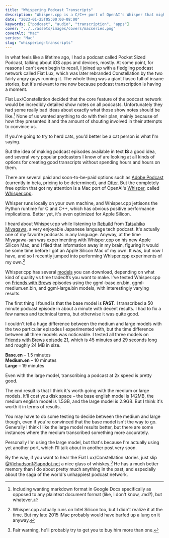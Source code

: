 ```yaml
---
title: "Whispering Podcast Transcripts"
description: "Whisper.cpp is a C/C++ port of OpenAI's Whisper that might meet your needs for audio transcription."
date: "2023-01-25T05:00:00-08:00"
keywords: ["podcast", "audio", "transcription", "apps"]
cover: "../../assets/images/covers/macseries.png"
coverAlt: "Mac"
series: "Mac"
slug: "whispering-transcripts"
---
```


In what feels like a lifetime ago, I had a podcast called Pocket Sized Podcast, talking about iOS apps and devices, mostly. At some point, for reasons I can't even begin to recall, I joined up with a fledgling podcast network called Fiat Lux, which was later rebranded Constellation by the two fairly angry guys running it. The whole thing was a giant fiasco full of insane stories, but it's relevant to me now because podcast transcription is having a moment.

Fiat Lux/Constellation decided that the core feature of the podcast network would be incredibly detailed show notes on all podcasts. Unfortunately they had some really bad ideas about exactly what those show notes should be like.[^1] None of us wanted anything to do with their plan, mainly because of how they presented it and the amount of shouting involved in their attempts to convince us.

If you're going to try to herd cats, you'd better be a cat person is what I'm saying.

But the idea of making podcast episodes available in text **IS** a good idea, and several very popular podcasters I know of are looking at all kinds of options for creating good transcripts without spending hours and hours on them.

There are several paid and soon-to-be-paid options such as [Adobe Podcast](https://podcast.adobe.com) (currently in beta, pricing to be determined), and [Otter](https://otter.ai). But the completely free option that got my attention is a Mac port of OpenAI's [Whisper](https://github.com/openai/whisper), called [Whisper.cpp](https://github.com/ggerganov/whisper.cpp).

Whisper runs locally on your own machine, and Whisper.cpp jettisons the Python runtime for C and C++, which has obvious positive performance implications. Better yet, it's even optimized for Apple Silicon.

I heard about Whisper.cpp while listening to [Rebuild](https://rebuild.fm) from [Tatsuhiko Miyagawa](https://mastodon.social/@miyagawa), a very enjoyable Japanese language tech podcast. It's actually one of my favorite podcasts in any language. Anyway, at the time Miyagawa-san was experimenting with Whisper.cpp on his new Apple Silicon Mac, and I filed that information away in my brain, figuring it would be some time before I got an Apple Silicon Mac of my own. It was, but now I have, and so I recently jumped into performing Whisper.cpp experiments of my own.[^2]

Whisper.cpp has several [models](https://github.com/ggerganov/whisper.cpp/tree/master/models) you can download, depending on what kind of quality vs time tradeoffs you want to make. I've tested Whisper.cpp on [Friends with Brews](https://friendswithbrews.com) episodes using the ggml-base.en.bin, ggml-medium.en.bin, and ggml-large.bin models, with interestingly varying results.

The first thing I found is that the base model is **FAST**. I transcribed a 50 minute podcast episode in about a minute with decent results. I had to fix a few names and technical terms, but otherwise it was quite good.

I couldn't tell a huge difference between the medium and large models with the two particular episodes I experimented with, but the time difference between all three models was noticeable. I tested all three models on [Friends with Brews episode 21](https://friendswithbrews.com/21/), which is 45 minutes and 29 seconds long and roughly 24 MB in size.

**Base.en** – 1.5 minutes  
**Medium.en** – 10 minutes  
**Large** – 19 minutes

Even with the large model, transcribing a podcast at 2x speed is pretty good.

The end result is that I think it's worth going with the medium or large models. It'll cost you disk space – the base english model is 142MB, the medium english model is 1.5GB, and the large model is 2.9GB. But I think it's worth it in terms of results.

You may have to do some testing to decide between the medium and large though, even if you're convinced that the base model isn't the way to go. Generally I think I like the large model results better, but there are some instances where the medium transcribed something more accurately.

Personally I'm using the large model, but that's because I'm actually using yet another port, which I'll talk about in another post very soon.

By the way, if you want to hear the Fiat Lux/Constellation stories, just slip [@Vichudson1@appdot.net](https://appdot.net/@vichudson1) a nice glass of whiskey.[^3] He has a much better memory than I do about pretty much anything in the past, and especially about the saga of the world's unhappiest podcast network.

[^1]: Including wanting markdown format in Google Docs specifically as opposed to any plaintext document format (like, I don't know, .md?), but whatever.
[^2]: Whisper.cpp actually runs on Intel Silicon too, but I didn't realize it at the time. But my late 2015 iMac probably would have barfed up a lung on it anyway.
[^3]: Fair warning, he'll probably try to get you to buy him more than one.
